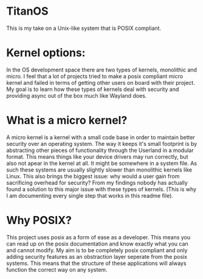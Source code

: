 # TitanOS
This is my take on a Unix-like system that is POSIX compliant.


# Kernel options:
In the OS development space there are two types of kernels, monolithic and micro. I feel that a lot of projects tried to make a posix compliant micro kernel and failed in terms of getting other users on board with their project. My goal is to learn how these types of kernels deal with security and providing async out of the box much like Wayland does.

# What is a micro kernel?
A micro kernel is a kernel with a small code base in order to maintain better security over an operating system. The way it keeps it's small footprint is by abstracting other pieces of functionality through the Userland in a modular format. This means things like your device drivers may run correctly, but also not apear in the kernel at all. It might be somewhere in a system file. As such these systems are usually slightly slower than monolithic kernels like Linux. This also brings the biggest issue: why would a user gain from sacrificing overhead for security? From my findings nobody has actually found a solution to this major issue with these types of kernels. (This is why I am documenting every single step that works in this readme file).

# Why POSIX?
This project uses posix as a form of ease as a developer. This means you can read up on the posix documentation and know exactly what you can and cannot modify. My aim is to be completely posix compliant and only adding security features as an obstraction layer seperate from the posix systems. This means that the structure of these applications will always function the correct way on any system.

